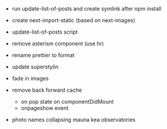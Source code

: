 - run update-list-of-posts and create symlink after npm install

- create next-import-static (based on next-images)
- update-list-of-posts script
- remove asterism component (use hr)
- rename prettier to format
- update superstylin
- fade in images
- remove back forward cache
  - on pop state on componentDidMount
  - onpageshow event
- photo names collapsing mauna kea observatories
